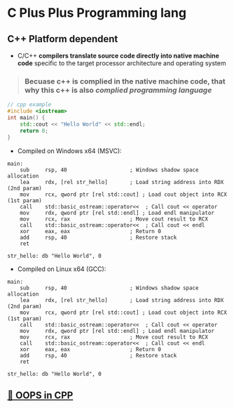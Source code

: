 # **C Plus Plus Programming lang**

## **C++ Platform dependent**

- C/C++ **compilers translate source code directly into native machine code** specific to the target processor architecture and operating system

> ### Becuase c++ is complied in the **native machine code**, that why this c++ is also _complied programming language_

```cpp
// cpp example
#include <iostream>
int main() {
    std::cout << "Hello World" << std::endl;
    return 0;
}
```

- Compiled on Windows x64 (MSVC):

```assembly
main:
    sub     rsp, 40                    ; Windows shadow space allocation
    lea     rdx, [rel str_hello]       ; Load string address into RDX (2nd param)
    mov     rcx, qword ptr [rel std::cout] ; Load cout object into RCX (1st param)
    call    std::basic_ostream::operator<<  ; Call cout << operator
    mov     rdx, qword ptr [rel std::endl] ; Load endl manipulator
    mov     rcx, rax                   ; Move cout result to RCX
    call    std::basic_ostream::operator<<  ; Call cout << endl
    xor     eax, eax                   ; Return 0
    add     rsp, 40                    ; Restore stack
    ret

str_hello: db "Hello World", 0
```

- Compiled on Linux x64 (GCC):

```assembly
main:
    sub     rsp, 40                    ; Windows shadow space allocation
    lea     rdx, [rel str_hello]       ; Load string address into RDX (2nd param)
    mov     rcx, qword ptr [rel std::cout] ; Load cout object into RCX (1st param)
    call    std::basic_ostream::operator<<  ; Call cout << operator
    mov     rdx, qword ptr [rel std::endl] ; Load endl manipulator
    mov     rcx, rax                   ; Move cout result to RCX
    call    std::basic_ostream::operator<<  ; Call cout << endl
    xor     eax, eax                   ; Return 0
    add     rsp, 40                    ; Restore stack
    ret

str_hello: db "Hello World", 0
```

## **[🔗 OOPS in CPP](./cpplang/oopsincpp.md)**
